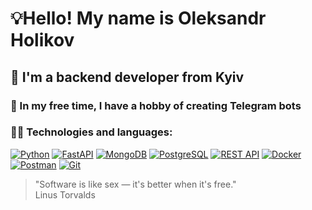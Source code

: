 # 💡Hello! My name is Oleksandr Holikov
## 🌱 I'm a backend developer from Kyiv 
### 🤖 In my free time, I have a hobby of creating Telegram bots 

### 👨‍💻 Technologies and languages:
[![Python](https://www.vectorlogo.zone/logos/python/python-icon.svg)](https://www.python.org/)
[![FastAPI](https://www.vectorlogo.zone/logos/fastapi/fastapi-icon.svg)](https://fastapi.tiangolo.com/)
[![MongoDB](https://www.vectorlogo.zone/logos/mongodb/mongodb-icon.svg)](https://www.mongodb.com/)
[![PostgreSQL](https://www.vectorlogo.zone/logos/postgresql/postgresql-icon.svg)](https://www.postgresql.org/)
[![REST API](https://www.vectorlogo.zone/logos/json/json-icon.svg)](https://restfulapi.net/)
[![Docker](https://www.vectorlogo.zone/logos/docker/docker-icon.svg)](https://www.docker.com/)
[![Postman](https://www.vectorlogo.zone/logos/getpostman/getpostman-icon.svg)](https://www.postman.com/)
[![Git](https://www.vectorlogo.zone/logos/git-scm/git-scm-icon.svg)](https://git-scm.com/)

>"Software is like sex — it's better when it's free." <br/>
> Linus Torvalds
